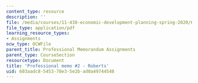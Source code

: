 ```yaml
---
content_type: resource
description: ''
file: /media/courses/11-438-economic-development-planning-spring-2020/603aadc8545378e35e2bad0a49744548_MIT11_438s20_memo2_roberts.pdf
file_type: application/pdf
learning_resource_types:
- Assignments
ocw_type: OCWFile
parent_title: Professional Memorandum Assignments
parent_type: CourseSection
resourcetype: Document
title: 'Professional memo #2 - Roberts'
uid: 603aadc8-5453-78e3-5e2b-ad0a49744548
---
```

